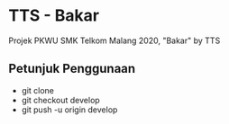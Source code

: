 # TTS - Bakar
Projek PKWU SMK Telkom Malang 2020, "Bakar" by TTS

## Petunjuk Penggunaan
  - git clone <link repo>
  - git checkout develop
  - git push -u origin develop
